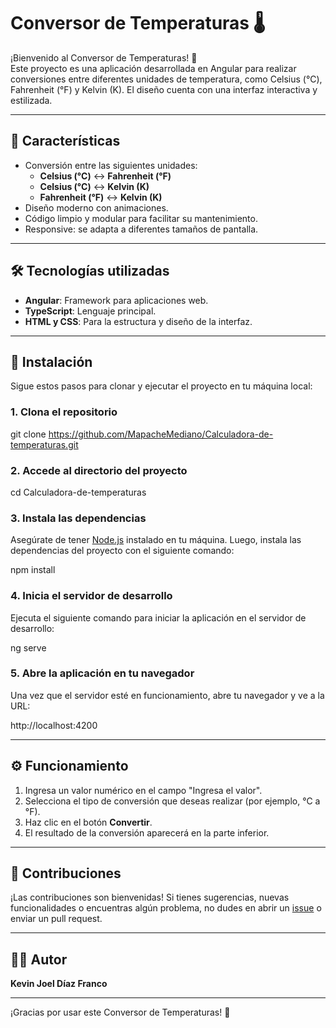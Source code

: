 # Conversor de Temperaturas 🌡️

¡Bienvenido al Conversor de Temperaturas! 🚀  
Este proyecto es una aplicación desarrollada en Angular para realizar conversiones entre diferentes unidades de temperatura, como Celsius (°C), Fahrenheit (°F) y Kelvin (K). El diseño cuenta con una interfaz interactiva y estilizada.

---

## 🚩 Características

- Conversión entre las siguientes unidades:
  - **Celsius (°C)** ↔️ **Fahrenheit (°F)**
  - **Celsius (°C)** ↔️ **Kelvin (K)**
  - **Fahrenheit (°F)** ↔️ **Kelvin (K)**
- Diseño moderno con animaciones.
- Código limpio y modular para facilitar su mantenimiento.
- Responsive: se adapta a diferentes tamaños de pantalla.

---

## 🛠️ Tecnologías utilizadas

- **Angular**: Framework para aplicaciones web.
- **TypeScript**: Lenguaje principal.
- **HTML y CSS**: Para la estructura y diseño de la interfaz.

---

## 🚀 Instalación

Sigue estos pasos para clonar y ejecutar el proyecto en tu máquina local:

### 1. Clona el repositorio
git clone https://github.com/MapacheMediano/Calculadora-de-temperaturas.git
### 2. Accede al directorio del proyecto
cd Calculadora-de-temperaturas

### 3. Instala las dependencias
Asegúrate de tener [Node.js](https://nodejs.org/) instalado en tu máquina. Luego, instala las dependencias del proyecto con el siguiente comando:

npm install

### 4. Inicia el servidor de desarrollo
Ejecuta el siguiente comando para iniciar la aplicación en el servidor de desarrollo:

ng serve

### 5. Abre la aplicación en tu navegador
Una vez que el servidor esté en funcionamiento, abre tu navegador y ve a la URL:

http://localhost:4200

---

## ⚙️ Funcionamiento

1. Ingresa un valor numérico en el campo "Ingresa el valor".
2. Selecciona el tipo de conversión que deseas realizar (por ejemplo, °C a °F).
3. Haz clic en el botón **Convertir**.
4. El resultado de la conversión aparecerá en la parte inferior.

---

## 🤝 Contribuciones

¡Las contribuciones son bienvenidas! Si tienes sugerencias, nuevas funcionalidades o encuentras algún problema, no dudes en abrir un [issue](https://github.com/MapacheMediano/Calculadora-de-temperaturas/issues) o enviar un pull request.

---

## 👨‍💻 Autor

**Kevin Joel Díaz Franco**  

---

¡Gracias por usar este Conversor de Temperaturas! 🌟
